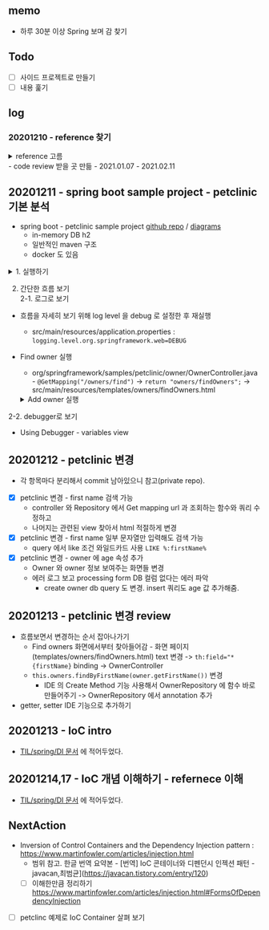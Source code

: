 ## memo
- 하루 30분 이상 Spring 보며 감 찾기

## Todo
- [ ] 사이드 프로젝트로 만들기
- [ ] 내용 훑기

## log
### 20201210 - reference 찾기
<details><summary>reference 고름</summary> 

  - [인프런 - 예제로 배우는 스프링 입문 by 백기선](https://www.inflearn.com/course/spring_revised_edition/dashboard)
  - 최범균.스프링5 프로그래밍 입문.가메.2018
  - 크레이그 윌즈.spring in action 5판(심재철 옮김).제이펍.2020
  - 김종민.스프링 입문을 위한 자바 객체지향의 원리와 이해.위키북스.2017 
</details>
- code review 받을 곳 만듦 - 2021.01.07 - 2021.02.11

## 20201211 - spring boot sample project - petclinic 기본 분석
- spring boot - petclinic sample project [github repo](https://github.com/spring-projects/spring-petclinic) / [diagrams](https://speakerdeck.com/michaelisvy/spring-petclinic-sample-application)
  - in-memory DB h2
  - 일반적인 maven 구조
  - docker 도 있음

<details><summary>1. 실행하기</summary>  

- 실행- built using maven
  ```bash
    cd spring-petclinic
    ./mvnw package 
  ```
  - log 확인 in terminal
    ```bash
      [INFO] Building jar: /myfolder/spring-petclinic/target/spring-petclinic-2.4.0.BUILD-SNAPSHOT.jar
    ```
- 실행 jar
  - pom.xml 에 `<packging>` 명시되어 있지 않기 때문에 default값인 jar로 생성됨
    ```bash
      java -jar target/*.jar
    ``` 
  - log 확인 - tomcat 8080
    ```bash
      INFO 90950 --- [           main] o.s.b.w.embedded.tomcat.TomcatWebServer  : Tomcat started on port(s): 8080 (http) with context path ''
    ```
  - 당연히 main 함수 실행시켜도 됨
</details>

2. 간단한 흐름 보기  
2-1. 로그로 보기
- 흐름을 자세히 보기 위해 log level 을 debug 로 설정한 후 재실행
  - src/main/resources/application.properties : `logging.level.org.springframework.web=DEBUG`
- Find owner 실행
  - org/springframework/samples/petclinic/owner/OwnerController.java - `@GetMapping("/owners/find")` -> `return "owners/findOwners";` -> src/main/resources/templates/owners/findOwners.html

  <details><summary>Add owner 실행</summary>  

  - page 로딩
    ```
    2020-12-11 21:15:14.156 DEBUG 99164 --- [nio-8080-exec-5] o.s.web.servlet.DispatcherServlet        : GET "/owners/new", parameters={}

    2020-12-11 21:15:14.157 DEBUG 99164 --- [nio-8080-exec-5] s.w.s.m.m.a.RequestMappingHandlerMapping : Mapped to org.springframework.samples.petclinic.owner.OwnerController#initCreationForm(Map)
    
    2020-12-11 21:15:14.158 DEBUG 99164 --- [nio-8080-exec-5] o.s.w.s.v.ContentNegotiatingViewResolver : Selected 'text/html' given [text/html, application/xhtml+xml, image/avif, image/webp, image/apng, application/xml;q=0.9, application/signed-exchange;v=b3;q=0.9, */*;q=0.8]
    
    2020-12-11 21:15:14.180 DEBUG 99164 --- [nio-8080-exec-5] o.s.web.servlet.DispatcherServlet        : Completed 200 OK
    ```

    - line 2:  `OwnerController#initCreationForm(Map)`(org/springframework/samples/petclinic/owner/OwnerController.java) -  `@GetMapping("/owners/new")` - `returns` template page(src/main/resources/templates/owners/createOrUpdateOwnerForm.html)
  - 데이터 입력 후 add owner 
    ```
    2020-12-11 21:18:55.293 DEBUG 99164 --- [nio-8080-exec-8] o.s.web.servlet.DispatcherServlet        : POST "/owners/new", parameters={masked}
    
    2020-12-11 21:18:55.294 DEBUG 99164 --- [nio-8080-exec-8] s.w.s.m.m.a.RequestMappingHandlerMapping : Mapped to org.springframework.samples.petclinic.owner.OwnerController#processCreationForm(Owner, BindingResult)
    
    2020-12-11 21:18:55.379 DEBUG 99164 --- [nio-8080-exec-8] o.s.web.servlet.view.RedirectView        : View name 'redirect:/owners/11', model {}
    
    2020-12-11 21:18:55.380 DEBUG 99164 --- [nio-8080-exec-8] o.s.web.servlet.DispatcherServlet        : Completed 302 FOUND
    
    2020-12-11 21:18:55.383 DEBUG 99164 --- [nio-8080-exec-9] o.s.web.servlet.DispatcherServlet        : GET "/owners/11", parameters={}
    
    2020-12-11 21:18:55.385 DEBUG 99164 --- [nio-8080-exec-9] s.w.s.m.m.a.RequestMappingHandlerMapping : Mapped to org.springframework.samples.petclinic.owner.OwnerController#showOwner(int)
    
    2020-12-11 21:18:55.409 DEBUG 99164 --- [nio-8080-exec-9] o.s.w.s.v.ContentNegotiatingViewResolver : Selected 'text/html' given [text/html, application/xhtml+xml, image/avif, image/webp, image/apng, application/xml;q=0.9, application/signed-exchange;v=b3;q=0.9, */*;q=0.8]
    
    2020-12-11 21:18:55.426 DEBUG 99164 --- [nio-8080-exec-9] o.s.web.servlet.DispatcherServlet        : Completed 200 OK
    ```
    - line2 : `@PostMapping("/owners/new")` -> `RequestMappingHandlerMapping ...OwnerController#processCreationForm`
    - line 3 :  processCreationForm - `return "redirect:/owners/" + owner.getId();` -> redirect page
    - line 6 : `@GetMapping("/owners/{ownerId}")` - `OwnerController#showOwner`
      - `ModelAndView mav = new ModelAndView("owners/ownerDetails");` - `mav.addObject(owner);\n return mav` - templates/owners/ownerDetails.html - `object="${owner}"`
  </details>
  
2-2. debugger로 보기
- Using Debugger -  variables view  

## 20201212 - petclinic 변경
- 각 항목마다 분리해서 commit 남아있으니 참고(private repo).
- [x] petclinic 변경 - first name 검색 가능
  - controller 와 Repository 에서 Get mapping url 과 조회하는 함수와 쿼리 수정하고
  - 나머지는 관련된 view 찾아서 html 적절하게 변경
- [x] petclinic 변경 - first name 일부 문자열만 입력해도 검색 가능
  - query 에서 like 조건 와일드카드 사용 `LIKE %:firstName%`
- [x] petclinic 변경 - owner 에 age 속성 추가
  - Owner 와 owner 정보 보여주는 화면들 변경
  - 에러 로그 보고 processing form DB 컬럼 없다는 에러 파악
    - create owner db query 도 변경. insert 쿼리도 age 값 추가해줌.

## 20201213 - petclinic 변경 review
- 흐름보면서 변경하는 순서 잡아나가기 
  - Find owners 화면에서부터 찾아들어감 - 화면 페이지 (templates/owners/findOwners.html) text 변경 -> `th:field="*{firstName}` binding 
  -> OwnerController 
   - `this.owners.findByFirstName(owner.getFirstName())` 변경 
     - IDE 의 Create Method 기능 사용해서 OwnerRepository 에 함수 바로 만들어주기
  -> OwnerRepository 에서 annotation 추가
- getter, setter IDE 기능으로 추가하기 

## 20201213 - IoC intro
- [TIL/spring/DI 문서](./di.md) 에 적어두었다.

## 20201214,17 - IoC 개념 이해하기 - refernece 이해 
- [TIL/spring/DI 문서](./di.md) 에 적어두었다.

## NextAction
- Inversion of Control Containers and the Dependency Injection pattern
 : https://www.martinfowler.com/articles/injection.html 
   - 범위 참고. 한글 번역 요약본 - [번역] IoC 콘테이너와 디펜던시 인젝션 패턴 - javacan,최범균](https://javacan.tistory.com/entry/120)
  - [ ] 이해한만큼 정리하기  https://www.martinfowler.com/articles/injection.html#FormsOfDependencyInjection  
- [ ] petclinc 예제로 IoC Container 살펴 보기 
  

